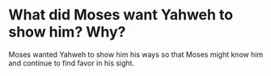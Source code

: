 # What did Moses want Yahweh to show him? Why?

Moses wanted Yahweh to show him his ways so that Moses might know him and continue to find favor in his sight.

